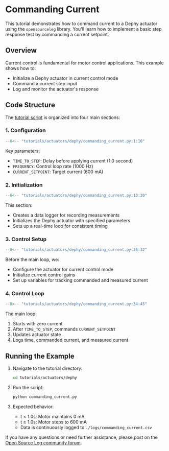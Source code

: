 # Commanding Current

This tutorial demonstrates how to command current to a Dephy actuator using the `opensourceleg` library. You'll learn how to implement a basic step response test by commanding a current setpoint.

## Overview

Current control is fundamental for motor control applications. This example shows how to:

- Initialize a Dephy actuator in current control mode
- Command a current step input
- Log and monitor the actuator's response

## Code Structure

The [tutorial script](https://github.com/neurobionics/opensourceleg/blob/main/tutorials/actuators/dephy/commanding_current.py) is organized into four main sections:

### 1. Configuration

```python
--8<-- "tutorials/actuators/dephy/commanding_current.py:1:10"
```

Key parameters:

- `TIME_TO_STEP`: Delay before applying current (1.0 second)
- `FREQUENCY`: Control loop rate (1000 Hz)
- `CURRENT_SETPOINT`: Target current (600 mA)

### 2. Initialization

```python
--8<-- "tutorials/actuators/dephy/commanding_current.py:13:20"
```

This section:

- Creates a data logger for recording measurements
- Initializes the Dephy actuator with specified parameters
- Sets up a real-time loop for consistent timing

### 3. Control Setup

```python
--8<-- "tutorials/actuators/dephy/commanding_current.py:25:32"
```

Before the main loop, we:

- Configure the actuator for current control mode
- Initialize current control gains
- Set up variables for tracking commanded and measured current

### 4. Control Loop

```python
--8<-- "tutorials/actuators/dephy/commanding_current.py:34:45"
```

The main loop:

1. Starts with zero current
2. After `TIME_TO_STEP`, commands `CURRENT_SETPOINT`
3. Updates actuator state
4. Logs time, commanded current, and measured current

## Running the Example

1. Navigate to the tutorial directory:

   ```bash
   cd tutorials/actuators/dephy
   ```

2. Run the script:

   ```bash
   python commanding_current.py
   ```

3. Expected behavior:
   - t < 1.0s: Motor maintains 0 mA
   - t ≥ 1.0s: Motor steps to 600 mA
   - Data is continuously logged to `./logs/commanding_current.csv`

If you have any questions or need further assistance, please post on the [Open Source Leg community forum](https://opensourceleg.org/community).

